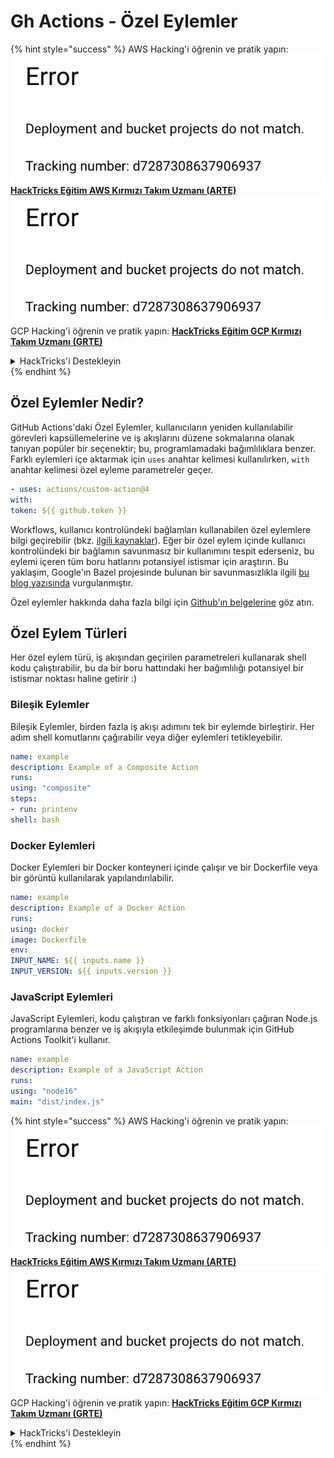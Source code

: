 # Gh Actions - Özel Eylemler

{% hint style="success" %}
AWS Hacking'i öğrenin ve pratik yapın:<img src="../../../.gitbook/assets/image (1).png" alt="" data-size="line">[**HackTricks Eğitim AWS Kırmızı Takım Uzmanı (ARTE)**](https://training.hacktricks.xyz/courses/arte)<img src="../../../.gitbook/assets/image (1).png" alt="" data-size="line">\
GCP Hacking'i öğrenin ve pratik yapın: <img src="../../../.gitbook/assets/image (2).png" alt="" data-size="line">[**HackTricks Eğitim GCP Kırmızı Takım Uzmanı (GRTE)**<img src="../../../.gitbook/assets/image (2).png" alt="" data-size="line">](https://training.hacktricks.xyz/courses/grte)

<details>

<summary>HackTricks'i Destekleyin</summary>

* [**abonelik planlarını**](https://github.com/sponsors/carlospolop) kontrol edin!
* **💬 [**Discord grubuna**](https://discord.gg/hRep4RUj7f) veya [**telegram grubuna**](https://t.me/peass) katılın ya da **Twitter'da** 🐦 [**@hacktricks\_live**](https://twitter.com/hacktricks\_live)**'i takip edin.**
* **Hacking ipuçlarını paylaşmak için** [**HackTricks**](https://github.com/carlospolop/hacktricks) ve [**HackTricks Cloud**](https://github.com/carlospolop/hacktricks-cloud) github reposuna PR gönderin.

</details>
{% endhint %}

## Özel Eylemler Nedir?

GitHub Actions'daki Özel Eylemler, kullanıcıların yeniden kullanılabilir görevleri kapsüllemelerine ve iş akışlarını düzene sokmalarına olanak tanıyan popüler bir seçenektir; bu, programlamadaki bağımlılıklara benzer. Farklı eylemleri içe aktarmak için `uses` anahtar kelimesi kullanılırken, `with` anahtar kelimesi özel eyleme parametreler geçer.
```yaml
- uses: actions/custom-action@4
with:
token: ${{ github.token }}
```
Workflows, kullanıcı kontrolündeki bağlamları kullanabilen özel eylemlere bilgi geçirebilir (bkz. [ilgili kaynaklar](/pentesting-ci-cd/github-security/abusing-github-actions/gh-actions-context-script-injections.md)). Eğer bir özel eylem içinde kullanıcı kontrolündeki bir bağlamın savunmasız bir kullanımını tespit ederseniz, bu eylemi içeren tüm boru hatlarını potansiyel istismar için araştırın. Bu yaklaşım, Google'ın Bazel projesinde bulunan bir savunmasızlıkla ilgili [bu blog yazısında](https://cycode.com/blog/cycode-discovers-a-supply-chain-vulnerability-in-bazel/) vurgulanmıştır.

Özel eylemler hakkında daha fazla bilgi için [Github'ın belgelerine](https://docs.github.com/en/actions/sharing-automations/creating-actions/about-custom-actions#about-custom-actions) göz atın.

## Özel Eylem Türleri

Her özel eylem türü, iş akışından geçirilen parametreleri kullanarak shell kodu çalıştırabilir, bu da bir boru hattındaki her bağımlılığı potansiyel bir istismar noktası haline getirir :)

### Bileşik Eylemler

Bileşik Eylemler, birden fazla iş akışı adımını tek bir eylemde birleştirir. Her adım shell komutlarını çağırabilir veya diğer eylemleri tetikleyebilir.
```yaml
name: example
description: Example of a Composite Action
runs:
using: "composite"
steps:
- run: printenv
shell: bash
```
### Docker Eylemleri

Docker Eylemleri bir Docker konteyneri içinde çalışır ve bir Dockerfile veya bir görüntü kullanılarak yapılandırılabilir.
```yaml
name: example
description: Example of a Docker Action
runs:
using: docker
image: Dockerfile
env:
INPUT_NAME: ${{ inputs.name }}
INPUT_VERSION: ${{ inputs.version }}
```
### JavaScript Eylemleri

JavaScript Eylemleri, kodu çalıştıran ve farklı fonksiyonları çağıran Node.js programlarına benzer ve iş akışıyla etkileşimde bulunmak için GitHub Actions Toolkit'i kullanır.
```yaml
name: example
description: Example of a JavaScript Action
runs:
using: "node16"
main: "dist/index.js"
```
{% hint style="success" %}
AWS Hacking'i öğrenin ve pratik yapın:<img src="../../../.gitbook/assets/image (1).png" alt="" data-size="line">[**HackTricks Eğitim AWS Kırmızı Takım Uzmanı (ARTE)**](https://training.hacktricks.xyz/courses/arte)<img src="../../../.gitbook/assets/image (1).png" alt="" data-size="line">\
GCP Hacking'i öğrenin ve pratik yapın: <img src="../../../.gitbook/assets/image (2).png" alt="" data-size="line">[**HackTricks Eğitim GCP Kırmızı Takım Uzmanı (GRTE)**<img src="../../../.gitbook/assets/image (2).png" alt="" data-size="line">](https://training.hacktricks.xyz/courses/grte)

<details>

<summary>HackTricks'i Destekleyin</summary>

* [**abonelik planlarını**](https://github.com/sponsors/carlospolop) kontrol edin!
* **💬 [**Discord grubuna**](https://discord.gg/hRep4RUj7f) veya [**telegram grubuna**](https://t.me/peass) katılın ya da **Twitter'da** 🐦 [**@hacktricks\_live**](https://twitter.com/hacktricks\_live)** bizi takip edin.**
* **Hacking ipuçlarını paylaşmak için** [**HackTricks**](https://github.com/carlospolop/hacktricks) ve [**HackTricks Cloud**](https://github.com/carlospolop/hacktricks-cloud) github reposuna PR gönderin.

</details>
{% endhint %}
